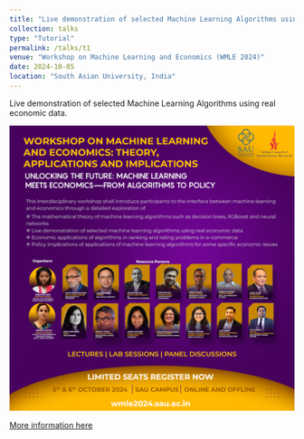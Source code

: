 ```yaml
---
title: "Live demonstration of selected Machine Learning Algorithms using real economic data."
collection: talks
type: "Tutorial"
permalink: /talks/t1
venue: "Workshop on Machine Learning and Economics (WMLE 2024)"
date: 2024-10-05
location: "South Asian University, India"
---
```



Live demonstration of selected Machine Learning Algorithms using real economic data.

<img src="/images/wmle.jpg" alt="Workshop on Machine Learning and Economics (WMLE 2024) at SAU, " width="800px">

[More information here]([[http://exampleurl.com](https://wmle2024.sau.ac.in/)]([https://sites.google.com/view/wmle2024/home](https://wmle2024.sau.ac.in/)))

